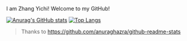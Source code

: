 I am Zhang Yichi! Welcome to my GitHub!

[![Anurag's GitHub stats](https://github-readme-stats.vercel.app/api?username=2235161562&theme=highcontrast&hide=issues&show_icons=true)](https://github.com/anuraghazra/github-readme-stats)
[![Top Langs](https://github-readme-stats.vercel.app/api/top-langs/?username=anuraghazra&theme=highcontrast&layout=compact)](https://github.com/anuraghazra/github-readme-stats)

> Thanks to https://github.com/anuraghazra/github-readme-stats
